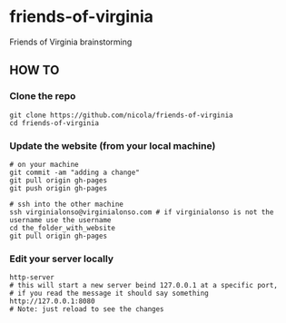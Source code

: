 # friends-of-virginia
Friends of Virginia brainstorming


## HOW TO

### Clone the repo

```
git clone https://github.com/nicola/friends-of-virginia
cd friends-of-virginia
```

### Update the website (from your local machine)

```
# on your machine
git commit -am "adding a change"
git pull origin gh-pages
git push origin gh-pages

# ssh into the other machine
ssh virginialonso@virginialonso.com # if virginialonso is not the username use the username
cd the_folder_with_website
git pull origin gh-pages
```

### Edit your server locally

```
http-server
# this will start a new server beind 127.0.0.1 at a specific port,
# if you read the message it should say something http://127.0.0.1:8080
# Note: just reload to see the changes
```

